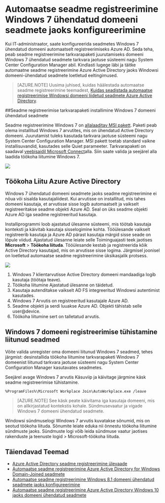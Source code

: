 <properties
    pageTitle="# Automaatse seadme registreerimine Windows 7 ühendatud domeeni seadmete jaoks konfigureerida | Microsoft Azure'i"
    description="Windows 7 domeeni konfigureerimine juhiseid ühendatud seadmete automaatselt registreerimiseks Azure AD. ja juhiseid seadme registreerimine tarkvarapaketi juurutamiseks domeeni Windows 7 ühendatud seadmete tarkvara jaotuse süsteemi nagu System Center Configuration Manager abil."
    services="active-directory"
    documentationCenter=""
    authors="femila"
    manager="swadhwa"
    editor=""/>

<tags
    ms.service="active-directory"
    ms.workload="identity"
    ms.tgt_pltfrm="na"
    ms.devlang="na"
    ms.topic="article"
    ms.date="09/21/2016"
    ms.author="MarkVi"/>

# <a name="configure-automatic-device-registration-for-windows-7-domain-joined-devices"></a>Automaatse seadme registreerimine Windows 7 ühendatud domeeni seadmete jaoks konfigureerimine

Kui IT-administraator, saate konfigureerida seadmetes Windows 7 ühendatud domeeni automaatselt registreerimiseks Azure AD. Seda teha, peab seadme registreerimine tarkvarapaketi juurutamiseks domeeni Windows 7 ühendatud seadmete tarkvara jaotuse süsteemi nagu System Center Configuration Manager abil. Kindlasti lugege läbi ja täitke automaatne seadme registreerimine Azure Active Directory jaoks Windowsi domeeni-ühendatud seadmete loetletud eeltingimused.

>[AZURE.NOTE]
 Uusima juhised, kuidas häälestada automaatse seadme registreerimine teemadest, [Kuidas seadistada automaatse registreerimise Windowsi domeeni liidetud seadmete Azure Active Directory](active-directory-conditional-access-automatic-device-registration-setup.md).

##<a name="installing-the-device-registration-software-package-on-windows-7-domain-joined-devices"></a>Seadme registreerimise tarkvarapaketi installimine Windows 7 domeeni ühendatud seadmete

Seadme registreerimine Windows 7 on [allalaaditav MSI pakett](https://connect.microsoft.com/site1164). Paketi peab olema installitud Windows 7 arvutites, mis on ühendatud Active Directory domeeni. Juurutamist tuleks kasutada tarkvara jaotuse süsteemi nagu System Center Configuration Manager. MSI pakett toetab standard vaikne installisuvandid, kasutades selle Quiet parameeter.
Tarkvarapaketi on saadaval [veebisaidil Microsoft Connect](https://connect.microsoft.com/site1164)alla. Siin saate valida ja seejärel alla laadida töökoha liitumine Windows 7.

![](./media/active-directory-conditional-access/device-registration-process-windows7.gif)

## <a name="workplace-join-with-azure-active-directory"></a>Töökoha Liitu Azure Active Directory
Windows 7 ühendatud domeeni seadmete jaoks seadme registreerimine ei nõua või sisalda kasutajaliidest. Kui arvutisse on installitud, mis tahes domeeni kasutaja, et arvutisse sisse logib automaatselt ja vaikselt registreeritakse seadme objekti Azure AD. Seal on üks seadme objekti Azure AD iga seadme registreeritud kasutaja.

Installiprogrammi loob ajastatud ülesanne süsteemi, mis töötab kasutaja konteksti ja käivitab kasutaja sisselogimine kohta. Tööülesande vaikselt registreerib kasutaja ja Azure AD pärast kasutaja märgid sisse seade on lõpule viidud.
Ajastatud ülesanne leiate selle Toiminguajasti teek jaotises **Microsoft** > **Töökoha liituda**.
Tööülesande kestab ja registreerida kõik Active Directory kasutajad, mis on arvutisse sisse logima.
Järgmisel joonisel on loetletud automaatse seadme registreerimine üksikasjalik protsess.

![](./media/active-directory-conditional-access/automatic-device-registration-windows7.png)

1. Windows 7 klientarvutisse Active Directory domeeni mandaadiga logib kasutaja (töötaja teave).
1. Töökoha liitumine Ajastatud ülesanne on täidetud.
1. Kasutaja autenditakse vaikselt AD FS integreeritud Windowsi autentimist kasutades.
1. Windows 7 Arvutis on registreeritud kasutajale Azure AD.
1. Seadme objekti ja serdi luuakse Azure AD. Objekti tähistab selle user@device.
1. Töökoha liitumine sert on talletatud arvutis.

## <a name="unregistering-your-windows-7-domain-joined-devices"></a>Windows 7 domeeni registreerimise tühistamine liitunud seadmed

Võite valida unregister oma domeeni liitunud Windows 7 seadmed, tehes järgmist: desinstallida töökoha liitumine tarkvarapaketi Windows 7 domeenist liitunud tarkvara jaotuse süsteemi nagu System Center Configuration Manager kasutavates seadmetes.

Seejärel avage Windows 7 arvutis Käsuviip ja käivitage järgmine käsk seadme registreerimise tühistamine.

    %ProgramFiles%\Microsoft Workplace Join\AutoWorkplace.exe /leave

>[AZURE.NOTE]
>See käsk peate käivitama iga kasutaja domeeni, mis on allkirjastatud kontekstis kohale.
Sündmusevaatur ja vigade Windows 7 domeeni ühendatud seadmete.

Windowsi sündmuselogi Windows 7 arvutis kuvatakse sõnumid, mis on seotud töökoha liituda. Sõnumite leiate eduka nii õnnestu töökoha liitumine sündmuste jaoks. Sündmuste logi võib leida sündmuse vaatur jaotises rakenduste ja teenuste logid > Microsoft-töökoha liituda.

## <a name="additional-topics"></a>Täiendavad Teemad

- [Azure Active Directory seadme registreerimine ülevaade](active-directory-conditional-access-device-registration-overview.md)
- [Automaatse seadme registreerimine Azure Active Directory for Windows Domain-Joined seadmete](active-directory-conditional-access-automatic-device-registration.md)
- [Automaatse seadme registreerimine Windows 8.1 domeeni ühendatud seadmete jaoks konfigureerimine](active-directory-conditional-access-automatic-device-registration-windows-8-1.md)
- [Automaatse seadme registreerimine Azure Active Directory Windows 10 jaoks domeeni ühendatud seadmete](active-directory-azureadjoin-devices-group-policy.md)
